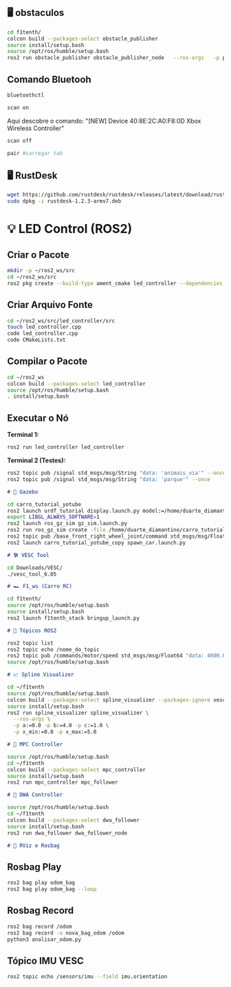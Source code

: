 ## 🖥️ obstaculos

```bash
cd f1tenth/
colcon build --packages-select obstacle_publisher
source install/setup.bash
source /opt/ros/humble/setup.bash
ros2 run obstacle_publisher obstacle_publisher_node   --ros-args   -p positions:="[1.0, 0.0, 2.0, 1.0, 2.5, -1.0, 3.0, 1.0]"   -p goal:="[4.0, 0.0]"
```

## Comando Bluetooh

```bash
bluetoothctl
```

```bash
scan on
```
Aqui descobre o comando: "[NEW] Device 40:8E:2C:A0:F8:0D Xbox Wireless Controller"

```bash
scan off
```


```bash
pair #carregar tab
```

## 🖥️ RustDesk

```bash
wget https://github.com/rustdesk/rustdesk/releases/latest/download/rustdesk-1.2.3-armv7.deb
sudo dpkg -i rustdesk-1.2.3-armv7.deb
```


# 💡 LED Control (ROS2)


## Criar o Pacote
```bash
mkdir -p ~/ros2_ws/src
cd ~/ros2_ws/src
ros2 pkg create --build-type ament_cmake led_controller --dependencies rclcpp std_msgs
```

## Criar Arquivo Fonte
```bash
cd ~/ros2_ws/src/led_controller/src
touch led_controller.cpp
code led_controller.cpp
code CMakeLists.txt
```

## Compilar o Pacote
```bash
cd ~/ros2_ws
colcon build --packages-select led_controller
source /opt/ros/humble/setup.bash
. install/setup.bash
```

## Executar o Nó

**Terminal 1:**
```bash
ros2 run led_controller led_controller
```

**Terminal 2 (Testes):**
```bash
ros2 topic pub /signal std_msgs/msg/String "data: 'animais_via'" --once
ros2 topic pub /signal std_msgs/msg/String "data: 'parque'" --once
```

```markdown
# 🦾 Gazebo
```
```bash
cd carro_tutorial_yotube
ros2 launch urdf_tutorial display.launch.py model:=/home/duarte_diamantino/carro_tutorial_yotube/my_robot_com_mesh_1.urdf
export LIBGL_ALWAYS_SOFTWARE=1
ros2 launch ros_gz_sim gz_sim.launch.py
ros2 run ros_gz_sim create -file /home/duarte_diamantino/carro_tutorial_yotube/tentativa_gazebo_2.urdf -name meu_carro -x 0 -y 0 -z 0.4
ros2 topic pub /base_front_right_wheel_joint/command std_msgs/msg/Float64 '{data: 3.57}'
ros2 launch carro_tutorial_yotube_copy spawn_car.launch.py
```

```markdown
# 🛠️ VESC Tool
```
```bash
cd Downloads/VESC/
./vesc_tool_6.05
```

```markdown
# 🏎️ F1_ws (Carro RC)
```
```bash
cd f1tenth/
source /opt/ros/humble/setup.bash
source install/setup.bash
ros2 launch f1tenth_stack bringup_launch.py
```

```markdown
# 📡 Tópicos ROS2
```
```bash
ros2 topic list
ros2 topic echo /nome_do_topic
ros2 topic pub /commands/motor/speed std_msgs/msg/Float64 "data: 4600.0"
source /opt/ros/humble/setup.bash
```

```markdown
# 📈 Spline Visualizer
```
```bash
cd ~/f1tenth
source /opt/ros/humble/setup.bash
colcon build --packages-select spline_visualizer --packages-ignore vesc_ackermann 
source install/setup.bash
ros2 run spline_visualizer spline_visualizer \
  --ros-args \
  -p a:=0.0 -p b:=4.0 -p c:=1.0 \
  -p x_min:=0.0 -p x_max:=5.0
```

```markdown
# 🔧 MPC Controller
```
```bash
source /opt/ros/humble/setup.bash
cd ~/f1tenth
colcon build --packages-select mpc_controller
source install/setup.bash
ros2 run mpc_controller mpc_follower
```


```markdown
# 🔧 DWA Controller
```

```bash
source /opt/ros/humble/setup.bash
cd ~/f1tenth
colcon build --packages-select dwa_follower
source install/setup.bash
ros2 run dwa_follower dwa_follower_node
```



```markdown
# 🧭 RViz e Rosbag
```

## Rosbag Play
```bash
ros2 bag play odom_bag
ros2 bag play odom_bag --loop
```

## Rosbag Record
```bash
ros2 bag record /odom
ros2 bag record -o nova_bag_odom /odom
python3 analisar_odom.py
```

## Tópico IMU VESC
```bash
ros2 topic echo /sensors/imu --field imu.orientation
```
